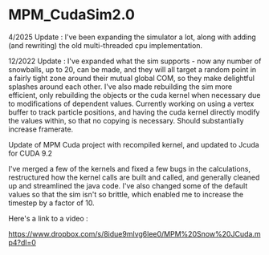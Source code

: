 # MPM_CudaSim2.0
4/2025 Update : I've been expanding the simulator a lot, along with adding (and rewriting) the old multi-threaded cpu implementation. 

12/2022 Update : I've expanded what the sim supports - now any number of snowballs, up to 20, can be made, and they will all target a random point in a fairly tight zone around their mutual global COM, so they make delightful splashes around each other. I've also made rebuilding the sim more efficient, only rebuilding the objects or the cuda kernel when necessary due to modifications of dependent values.  Currently working on using a vertex buffer to track particle positions, and having the cuda kernel directly modify the values within, so that no copying is necessary. Should substantially increase framerate.

Update of MPM Cuda project with recompiled kernel, and updated to Jcuda for CUDA 9.2

I've merged a few of the kernels and fixed a few bugs in the calculations, restructured how the kernel calls are built and called, and generally cleaned up and streamlined the java code.  I've also changed some of the default values so that the sim isn't so brittle, which enabled me to increase the timestep by a factor of 10.

Here's a link to a video : 

https://www.dropbox.com/s/8idue9mlvg6lee0/MPM%20Snow%20JCuda.mp4?dl=0
